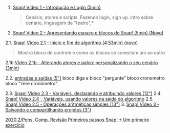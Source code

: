 1. [Snap! Vídeo 1 - Introdução e Login (5min)](https://www.loom.com/share/e9fd905057b34b20ba76c67468e94d19) 
	> Cenário, atores e scripts.
	Fazendo login, sign up.
	intro sobre cenário, linguagem de "teatro",*
	
2. [Snap! Vídeo 2 - Apresentando espaço e blocos do Snap! (5min) (Novo)](https://www.loom.com/share/62789835943d436da62da6253d670d99)
	
  2.1. [Snap! Vídeo 2.1 - Início e fim de algoritmo (4:53min) (novo)](https://www.loom.com/share/d44a8b79621640749bbca68908b339a8)
> Mostra bloco de controle e como os blocos se conectam um ao outro

2.1b [Vídeo 2.1b - Alterando atores e palco: personalizando o seu cenário (3min)](https://www.loom.com/share/85957c0587ca43efa8710ca9cd985789)

2.2. [entradas e saídas (5")](https://www.loom.com/share/543c91ed982345248dcb3852c8949478)
		bloco diga e bloco "pergunte"
		bloco cronometro
		bloco "zere cronômetro"


 2.3. [Snap! Vídeo 2.3 - Variáveis, declarando e atribuindo valores (12")](https://www.loom.com/share/ed734c668ba743dd817b4158fc796182)
  2.4. [Snap! Vídeo 2.4 - Variáveis, usando valores na saída do algoritmo](https://www.loom.com/share/1a920b85498c421b841bd2f85f329b98)
  2.5. [Snap! Vídeo 2.5 - Operações aritméticas simples (13")](https://www.loom.com/share/85e9258b4a5b461e9be50040d9ee6197)
  3. [Snap! Vídeo 3 - Salvando e compartilhando projetos (3")](https://www.loom.com/share/ea0be86c99c74e9e89383ccc6cb703a4) 

[2020.2/Pens. Comp. Revisão Primeiros passos Snap! + Um primeiro exercício](https://www.loom.com/share/daa17f9815074c95842c2fd8990cacda)